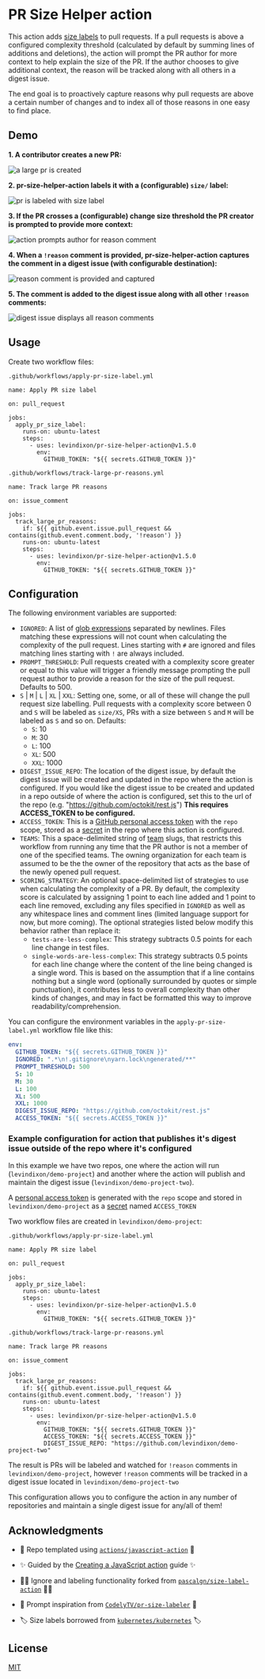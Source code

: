 # PR Size Helper action

This action adds [size labels](https://github.com/kubernetes/kubernetes/labels?q=size) to pull requests. If a pull requests is above a configured complexity threshold (calculated by default by summing lines of additions and deletions), the action will prompt the PR author for more context to help explain the size of the PR. If the author chooses to give additional context, the reason will be tracked along with all others in a digest issue.

The end goal is to proactively capture reasons why pull requests are above a certain number of changes and to index all of those reasons in one easy to find place.

## Demo

**1. A contributor creates a new PR:**

![a large pr is created](https://user-images.githubusercontent.com/1746081/112671818-e7432600-8e1f-11eb-8ca4-d6849eb77b14.png)


**2. pr-size-helper-action labels it with a (configurable) `size/` label:**

![pr is labeled with size label](https://user-images.githubusercontent.com/1746081/112671828-ee6a3400-8e1f-11eb-9225-e3021fc31896.png)

**3. If the PR crosses a (configurable) change size threshold the PR creator is prompted to provide more context:**

![action prompts author for reason comment](https://user-images.githubusercontent.com/1746081/112671845-f629d880-8e1f-11eb-9bd7-487b682681c2.png)

**4. When a `!reason` comment is provided, pr-size-helper-action captures the comment in a digest issue (with configurable destination):**

![reason comment is provided and captured](https://user-images.githubusercontent.com/1746081/112671861-fb872300-8e1f-11eb-9ec8-6b720ac99a90.png)

**5. The comment is added to the digest issue along with all other `!reason` comments:**

![digest issue displays all reason comments](https://user-images.githubusercontent.com/1746081/112671878-ff1aaa00-8e1f-11eb-884f-5e6d1f867809.png)

## Usage

Create two workflow files:

`.github/workflows/apply-pr-size-label.yml`

```
name: Apply PR size label

on: pull_request

jobs:
  apply_pr_size_label:
    runs-on: ubuntu-latest
    steps:
      - uses: levindixon/pr-size-helper-action@v1.5.0
        env:
          GITHUB_TOKEN: "${{ secrets.GITHUB_TOKEN }}"

```

`.github/workflows/track-large-pr-reasons.yml`

```
name: Track large PR reasons

on: issue_comment

jobs:
  track_large_pr_reasons:
    if: ${{ github.event.issue.pull_request && contains(github.event.comment.body, '!reason') }}
    runs-on: ubuntu-latest
    steps:
      - uses: levindixon/pr-size-helper-action@v1.5.0
        env:
          GITHUB_TOKEN: "${{ secrets.GITHUB_TOKEN }}"

```

## Configuration

The following environment variables are supported:

- `IGNORED`: A list of [glob expressions](http://man7.org/linux/man-pages/man7/glob.7.html)
  separated by newlines. Files matching these expressions will not count when
  calculating the complexity of the pull request. Lines starting with `#` are
  ignored and files matching lines starting with `!` are always included.
- `PROMPT_THRESHOLD`: Pull requests created with a complexity score greater or equal to this value will trigger a friendly message prompting the pull request author to provide a reason for the size of the pull request. Defaults to 500.
- `S` | `M` | `L` | `XL` | `XXL`: Setting one, some, or all of these will change the pull request size labelling. Pull requests with a complexity score between 0 and `S` will be labeled as `size/XS`, PRs with a size between `S` and `M` will be labeled as `S` and so on. Defaults:
  - `S`: 10
  - `M`: 30
  - `L`: 100
  - `XL`: 500
  - `XXL`: 1000
- `DIGEST_ISSUE_REPO`: The location of the digest issue, by default the digest issue will be created and updated in the repo where the action is configured. If you would like the digest issue to be created and updated in a repo outside of where the action is configured, set this to the url of the repo (e.g. "https://github.com/octokit/rest.js") **This requires ACCESS_TOKEN to be configured.**
- `ACCESS_TOKEN`: This is a [GitHub personal access token](https://docs.github.com/en/github/authenticating-to-github/creating-a-personal-access-token) with the `repo` scope, stored as a [secret](https://docs.github.com/en/actions/reference/encrypted-secrets#creating-encrypted-secrets-for-a-repository) in the repo where this action is configured.
- `TEAMS`: This a space-delimited string of [team](https://docs.github.com/en/organizations/organizing-members-into-teams/about-teams) slugs, that restricts
this workflow from running any time that the PR author is not a member of one of
the specified teams. The owning organization for each team is assumed to be the
the owner of the repository that acts as the base of the newly opened pull request.
- `SCORING_STRATEGY`: An optional space-delimited list of strategies to use when calculating the complexity of a PR. By default, the complexity score is calculated by assigning 1 point to each line added and 1 point to each line removed, excluding any files specified in `IGNORED` as well as any whitespace lines and comment lines (limited language support for now, but more coming). The optional strategies listed below modify this behavior rather than replace it:
  - `tests-are-less-complex`: This strategy subtracts 0.5 points for each line change in test files.
  - `single-words-are-less-complex`: This strategy subtracts 0.5 points for each line change where the content of the line being changed is a single word. This is based on the assumption that if a line contains nothing but a single word (optionally surrounded by quotes or simple punctuation), it contributes less to overall complexity than other kinds of changes, and may in fact be formatted this way to improve readability/comprehension.

You can configure the environment variables in the `apply-pr-size-label.yml` workflow file like this:

```yaml
env:
  GITHUB_TOKEN: "${{ secrets.GITHUB_TOKEN }}"
  IGNORED: ".*\n!.gitignore\nyarn.lock\ngenerated/**"
  PROMPT_THRESHOLD: 500
  S: 10
  M: 30
  L: 100
  XL: 500
  XXL: 1000
  DIGEST_ISSUE_REPO: "https://github.com/octokit/rest.js"
  ACCESS_TOKEN: "${{ secrets.ACCESS_TOKEN }}"
```

### Example configuration for action that publishes it's digest issue outside of the repo where it's configured

In this example we have two repos, one where the action will run (`levindixon/demo-project`) and another where the action will publish and maintain the digest issue (`levindixon/demo-project-two`).

A [personal access token](https://docs.github.com/en/github/authenticating-to-github/creating-a-personal-access-token) is generated with the `repo` scope and stored in `levindixon/demo-project` as a [secret](https://docs.github.com/en/actions/reference/encrypted-secrets#creating-encrypted-secrets-for-a-repository) named `ACCESS_TOKEN`

Two workflow files are created in `levindixon/demo-project`:

`.github/workflows/apply-pr-size-label.yml`

```
name: Apply PR size label

on: pull_request

jobs:
  apply_pr_size_label:
    runs-on: ubuntu-latest
    steps:
      - uses: levindixon/pr-size-helper-action@v1.5.0
        env:
          GITHUB_TOKEN: "${{ secrets.GITHUB_TOKEN }}"

```

`.github/workflows/track-large-pr-reasons.yml`

```
name: Track large PR reasons

on: issue_comment

jobs:
  track_large_pr_reasons:
    if: ${{ github.event.issue.pull_request && contains(github.event.comment.body, '!reason') }}
    runs-on: ubuntu-latest
    steps:
      - uses: levindixon/pr-size-helper-action@v1.5.0
        env:
          GITHUB_TOKEN: "${{ secrets.GITHUB_TOKEN }}"
          ACCESS_TOKEN: "${{ secrets.ACCESS_TOKEN }}"
          DIGEST_ISSUE_REPO: "https://github.com/levindixon/demo-project-two"

```

The result is PRs will be labeled and watched for `!reason` comments in `levindixon/demo-project`, however `!reason` comments will be tracked in a digest issue located in `levindixon/demo-project-two`

This configuration allows you to configure the action in any number of repositories and maintain a single digest issue for any/all of them!

## Acknowledgments

- 📝 Repo templated using [`actions/javascript-action`](https://github.com/actions/javascript-action) 📝

- ✨ Guided by the [Creating a JavaScript action](https://docs.github.com/en/actions/creating-actions/creating-a-javascript-action) guide ✨

- 🙇‍♂️ Ignore and labeling functionality forked from [`pascalgn/size-label-action`](https://github.com/pascalgn/size-label-action) 🙇‍♂️

- 💬 Prompt inspiration from [`CodelyTV/pr-size-labeler`](https://github.com/CodelyTV/pr-size-labeler) 💬

- 🏷 Size labels borrowed from [`kubernetes/kubernetes`](https://github.com/kubernetes/kubernetes/labels?q=size) 🏷

## License

[MIT](LICENSE)
